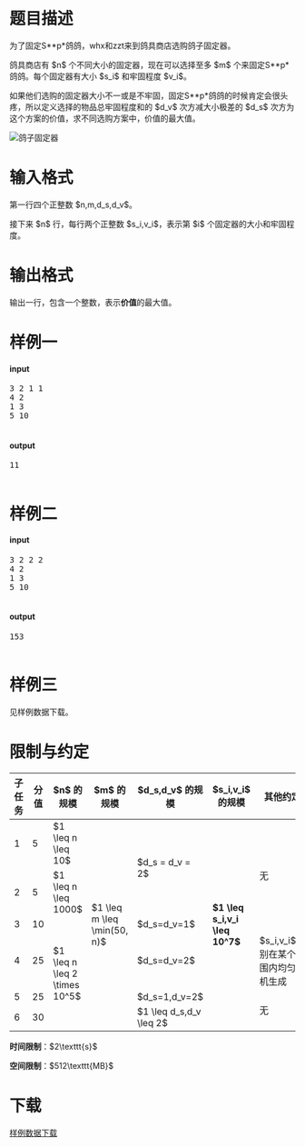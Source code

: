 # 题目描述

<p>为了固定S**p*鸽鸽，whx和zzt来到鸽具商店选购鸽子固定器。</p>
<p>鸽具商店有 $n$ 个不同大小的固定器，现在可以选择至多 $m$ 个来固定S**p*鸽鸽。每个固定器有大小 $s_i$ 和牢固程度 $v_i$。</p>
<p>如果他们选购的固定器大小不一或是不牢固，固定S**p*鸽鸽的时候肯定会很头疼，所以定义选择的物品总牢固程度和的 $d_v$ 次方减大小极差的 $d_s$ 次方为这个方案的价值，求不同选购方案中，价值的最大值。</p>
<p><img class="img-responsive center-block" src="//img.uoj.ac/problem/386/gezigudingqi.jpeg" alt="鸽子固定器"/></p>

# 输入格式


<p>第一行四个正整数 $n,m,d_s,d_v$。</p>
<p>接下来 $n$ 行，每行两个正整数 $s_i,v_i$，表示第 $i$ 个固定器的大小和牢固程度。</p>

# 输出格式


<p>输出一行，包含一个整数，表示<strong>价值</strong>的最大值。</p>

# 样例一


<h4>input</h4>
<pre>3 2 1 1
4 2
1 3
5 10

</pre>

<h4>output</h4>
<pre>11

</pre>


# 样例二


<h4>input</h4>
<pre>3 2 2 2
4 2
1 3
5 10

</pre>

<h4>output</h4>
<pre>153

</pre>


# 样例三


<p>见样例数据下载。</p>

# 限制与约定


<div class="table-responsive">
<table class="table table-bordered table-text-center table-vertical-middle"><thead><tr><th>子任务</th>
<th>分值</th>
<th>$n$ 的规模</th>
<th>$m$ 的规模</th>
<th>$d_s,d_v$ 的规模</th>
<th>$s_i,v_i$ 的规模</th>
<th>其他约定</th>
</tr></thead><tbody><tr><td>1</td><td>5</td><td>$1 \leq n \leq 10$</td><td rowspan="6">$1 \leq m \leq \min(50, n)$</td><td rowspan="2">$d_s = d_v = 2$</td><td rowspan="6"><strong>$1 \leq s_i,v_i \leq 10^7$</strong></td><td rowspan="3">无</td>
</tr><tr><td>2</td><td>5</td><td>$1 \leq n \leq 1000$</td>
</tr><tr><td>3</td><td>10</td><td rowspan="4">$1 \leq n \leq 2 \times 10^5$</td><td>$d_s=d_v=1$</td>
</tr><tr><td>4</td><td>25</td><td>$d_s=d_v=2$</td><td>$s_i,v_i$分别在某个范围内均匀随机生成</td>
</tr><tr><td>5</td><td>25</td><td>$d_s=1,d_v=2$</td><td rowspan="2">无</td>
</tr><tr><td>6</td><td>30</td><td>$1 \leq d_s,d_v \leq 2$</td>
</tr></tbody></table></div>

<p><strong>时间限制</strong>：$2\texttt{s}$</p>
<p><strong>空间限制</strong>：$512\texttt{MB}$</p>

# 下载


<p><a href="/download.php?type=problem&amp;id=386">样例数据下载</a></p>
